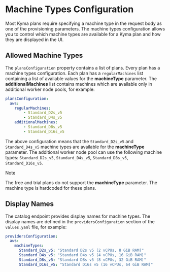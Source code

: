 # Machine Types Configuration

Most Kyma plans require specifying a machine type in the request body as one of the provisioning parameters. The machine types configuration allows you to control which machine types are available for a Kyma plan and how they are displayed in the UI.

## Allowed Machine Types

The `plansConfiguration` property contains a list of plans. Every plan has a machine types configuration. Each plan has a `regularMachines` list containing a list of available values for the **machineType** parameter. The **additionalMachines** list contains machines which are available only in additional worker node pools, for example:

```yaml
plansConfiguration:
  aws:
    regularMachines:
        - Standard_D2s_v5
        - Standard_D4s_v5
    additionalMachines:
        - Standard_D8s_v5
        - Standard_D16s_v5
```

The above configuration means that the `Standard_D2s_v5` and `Standard_D4s_v5` machine types are available for the **machineType** parameter. The additional worker node pool can use the following machine types: `Standard_D2s_v5`, `Standard_D4s_v5`, `Standard_D8s_v5`, `Standard_D16s_v5`.

>[!NOTE]
> The free and trial plans do not support the **machineType** parameter. The machine type is hardcoded for these plans.

## Display Names

The catalog endpoint provides display names for machine types. The display names are defined in the `providersConfiguration` section of the `values.yaml` file, for example:

```yaml
providersConfiguration:
  aws:
    machineTypes:
      Standard_D2s_v5: "Standard D2s v5 (2 vCPUs, 8 GiB RAM)"
      Standard_D4s_v5: "Standard D4s v5 (4 vCPUs, 16 GiB RAM)"
      Standard_D8s_v5: "Standard D8s v5 (8 vCPUs, 32 GiB RAM)"
      Standard_D16s_v5: "Standard D16s v5 (16 vCPUs, 64 GiB RAM)"
```